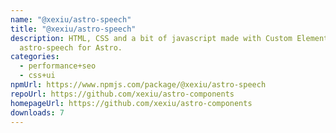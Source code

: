 ```yaml
---
name: "@xexiu/astro-speech"
title: "@xexiu/astro-speech"
description: HTML, CSS and a bit of javascript made with Custom Elements
  astro-speech for Astro.
categories:
  - performance+seo
  - css+ui
npmUrl: https://www.npmjs.com/package/@xexiu/astro-speech
repoUrl: https://github.com/xexiu/astro-components
homepageUrl: https://github.com/xexiu/astro-components
downloads: 7
---
```

